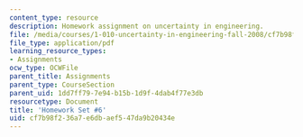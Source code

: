 ```yaml
---
content_type: resource
description: Homework assignment on uncertainty in engineering.
file: /media/courses/1-010-uncertainty-in-engineering-fall-2008/cf7b98f236a7e6dbaef547da9b20434e_homework_06.pdf
file_type: application/pdf
learning_resource_types:
- Assignments
ocw_type: OCWFile
parent_title: Assignments
parent_type: CourseSection
parent_uid: 1dd7ff79-7e94-b15b-1d9f-4dab4f77e3db
resourcetype: Document
title: 'Homework Set #6'
uid: cf7b98f2-36a7-e6db-aef5-47da9b20434e
---
```

